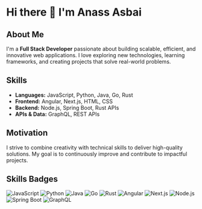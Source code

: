 # Hi there 👋 I'm Anass Asbai

## About Me
I'm a **Full Stack Developer** passionate about building scalable, efficient, and innovative web applications. I love exploring new technologies, learning frameworks, and creating projects that solve real-world problems.

## Skills
- **Languages:** JavaScript, Python, Java, Go, Rust  
- **Frontend:** Angular, Next.js, HTML, CSS  
- **Backend:** Node.js, Spring Boot, Rust APIs  
- **APIs & Data:** GraphQL, REST APIs  

## Motivation
I strive to combine creativity with technical skills to deliver high-quality solutions. My goal is to continuously improve and contribute to impactful projects.

## Skills Badges
![JavaScript](https://img.shields.io/badge/-JavaScript-F7DF1E?logo=javascript&logoColor=black&style=flat-square)
![Python](https://img.shields.io/badge/-Python-3776AB?logo=python&logoColor=white&style=flat-square)
![Java](https://img.shields.io/badge/-Java-007396?logo=java&logoColor=white&style=flat-square)
![Go](https://img.shields.io/badge/-Golang-00ADD8?logo=go&logoColor=white&style=flat-square)
![Rust](https://img.shields.io/badge/-Rust-000000?logo=rust&logoColor=white&style=flat-square)
![Angular](https://img.shields.io/badge/-Angular-DD0031?logo=angular&logoColor=white&style=flat-square)
![Next.js](https://img.shields.io/badge/-Next.js-000000?logo=next.js&logoColor=white&style=flat-square)
![Node.js](https://img.shields.io/badge/-Node.js-339933?logo=node.js&logoColor=white&style=flat-square)
![Spring Boot](https://img.shields.io/badge/-SpringBoot-6DB33F?logo=spring&logoColor=white&style=flat-square)
![GraphQL](https://img.shields.io/badge/-GraphQL-E10098?logo=graphql&logoColor=white&style=flat-square)
